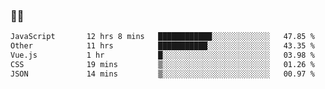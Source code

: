 ### 👨‍💻

<!--START_SECTION:waka-->

```txt
JavaScript       12 hrs 8 mins   ████████████░░░░░░░░░░░░░   47.85 %
Other            11 hrs          ███████████░░░░░░░░░░░░░░   43.35 %
Vue.js           1 hr            █░░░░░░░░░░░░░░░░░░░░░░░░   03.98 %
CSS              19 mins         ▒░░░░░░░░░░░░░░░░░░░░░░░░   01.26 %
JSON             14 mins         ▒░░░░░░░░░░░░░░░░░░░░░░░░   00.97 %
```

<!--END_SECTION:waka-->

